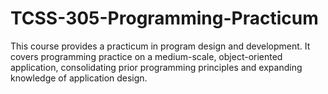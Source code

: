 # TCSS-305-Programming-Practicum
This course provides a practicum in program design and development. It covers programming practice on a medium-scale, object-oriented application, consolidating prior programming principles and expanding knowledge of application design.
